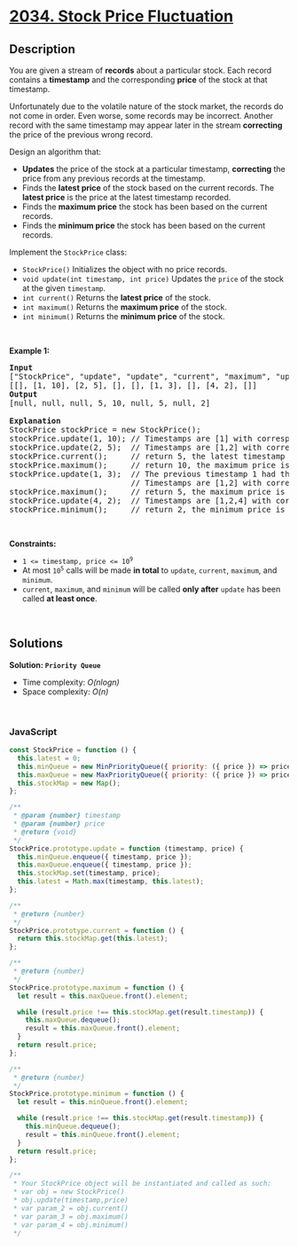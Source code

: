 # [2034. Stock Price Fluctuation](https://leetcode.com/problems/stock-price-fluctuation)

## Description

<div class="elfjS" data-track-load="description_content"><p>You are given a stream of <strong>records</strong> about a particular stock. Each record contains a <strong>timestamp</strong> and the corresponding <strong>price</strong> of the stock at that timestamp.</p>

<p>Unfortunately due to the volatile nature of the stock market, the records do not come in order. Even worse, some records may be incorrect. Another record with the same timestamp may appear later in the stream <strong>correcting</strong> the price of the previous wrong record.</p>

<p>Design an algorithm that:</p>

<ul>
	<li><strong>Updates</strong> the price of the stock at a particular timestamp, <strong>correcting</strong> the price from any previous records at the timestamp.</li>
	<li>Finds the <strong>latest price</strong> of the stock based on the current records. The <strong>latest price</strong> is the price at the latest timestamp recorded.</li>
	<li>Finds the <strong>maximum price</strong> the stock has been based on the current records.</li>
	<li>Finds the <strong>minimum price</strong> the stock has been based on the current records.</li>
</ul>

<p>Implement the <code>StockPrice</code> class:</p>

<ul>
	<li><code>StockPrice()</code> Initializes the object with no price records.</li>
	<li><code>void update(int timestamp, int price)</code> Updates the <code>price</code> of the stock at the given <code>timestamp</code>.</li>
	<li><code>int current()</code> Returns the <strong>latest price</strong> of the stock.</li>
	<li><code>int maximum()</code> Returns the <strong>maximum price</strong> of the stock.</li>
	<li><code>int minimum()</code> Returns the <strong>minimum price</strong> of the stock.</li>
</ul>

<p>&nbsp;</p>
<p><strong class="example">Example 1:</strong></p>

<pre><strong>Input</strong>
["StockPrice", "update", "update", "current", "maximum", "update", "maximum", "update", "minimum"]
[[], [1, 10], [2, 5], [], [], [1, 3], [], [4, 2], []]
<strong>Output</strong>
[null, null, null, 5, 10, null, 5, null, 2]

<strong>Explanation</strong>
StockPrice stockPrice = new StockPrice();
stockPrice.update(1, 10); // Timestamps are [1] with corresponding prices [10].
stockPrice.update(2, 5);  // Timestamps are [1,2] with corresponding prices [10,5].
stockPrice.current();     // return 5, the latest timestamp is 2 with the price being 5.
stockPrice.maximum();     // return 10, the maximum price is 10 at timestamp 1.
stockPrice.update(1, 3);  // The previous timestamp 1 had the wrong price, so it is updated to 3.
                          // Timestamps are [1,2] with corresponding prices [3,5].
stockPrice.maximum();     // return 5, the maximum price is 5 after the correction.
stockPrice.update(4, 2);  // Timestamps are [1,2,4] with corresponding prices [3,5,2].
stockPrice.minimum();     // return 2, the minimum price is 2 at timestamp 4.
</pre>

<p>&nbsp;</p>
<p><strong>Constraints:</strong></p>

<ul>
	<li><code>1 &lt;= timestamp, price &lt;= 10<sup>9</sup></code></li>
	<li>At most <code>10<sup>5</sup></code> calls will be made <strong>in total</strong> to <code>update</code>, <code>current</code>, <code>maximum</code>, and <code>minimum</code>.</li>
	<li><code>current</code>, <code>maximum</code>, and <code>minimum</code> will be called <strong>only after</strong> <code>update</code> has been called <strong>at least once</strong>.</li>
</ul>
</div>

<p>&nbsp;</p>

## Solutions

**Solution: `Priority Queue`**

- Time complexity: <em>O(nlogn)</em>
- Space complexity: <em>O(n)</em>

<p>&nbsp;</p>

### **JavaScript**

```js
const StockPrice = function () {
  this.latest = 0;
  this.minQueue = new MinPriorityQueue({ priority: ({ price }) => price });
  this.maxQueue = new MaxPriorityQueue({ priority: ({ price }) => price });
  this.stockMap = new Map();
};

/**
 * @param {number} timestamp
 * @param {number} price
 * @return {void}
 */
StockPrice.prototype.update = function (timestamp, price) {
  this.minQueue.enqueue({ timestamp, price });
  this.maxQueue.enqueue({ timestamp, price });
  this.stockMap.set(timestamp, price);
  this.latest = Math.max(timestamp, this.latest);
};

/**
 * @return {number}
 */
StockPrice.prototype.current = function () {
  return this.stockMap.get(this.latest);
};

/**
 * @return {number}
 */
StockPrice.prototype.maximum = function () {
  let result = this.maxQueue.front().element;

  while (result.price !== this.stockMap.get(result.timestamp)) {
    this.maxQueue.dequeue();
    result = this.maxQueue.front().element;
  }
  return result.price;
};

/**
 * @return {number}
 */
StockPrice.prototype.minimum = function () {
  let result = this.minQueue.front().element;

  while (result.price !== this.stockMap.get(result.timestamp)) {
    this.minQueue.dequeue();
    result = this.minQueue.front().element;
  }
  return result.price;
};

/**
 * Your StockPrice object will be instantiated and called as such:
 * var obj = new StockPrice()
 * obj.update(timestamp,price)
 * var param_2 = obj.current()
 * var param_3 = obj.maximum()
 * var param_4 = obj.minimum()
 */
```
